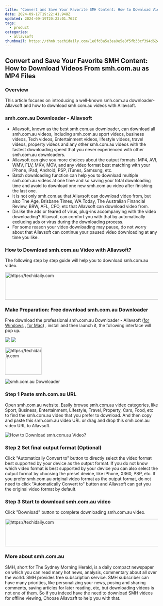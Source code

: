 ```yaml
---
title: "Convert and Save Your Favorite SMH Content: How to Download Videos From smh.com.au as MP4 Files"
date: 2024-09-17T19:22:41.948Z
updated: 2024-09-19T20:23:01.762Z
tags:
  - product
categories:
  - allavsoft
thumbnail: https://thmb.techidaily.com/1e6fd3a5a3ea0e5e8f5fb33cf394d624bcb419dee37492ce9306691be7e5f6b5.jpg
---
```


## Convert and Save Your Favorite SMH Content: How to Download Videos From smh.com.au as MP4 Files

### Overview

This article focuses on introducing a well-known smh.com.au downloader- Allavsoft and how to download smh.com.au videos with Allavsoft.

### smh.com.au Downloader - Allavsoft

* Allavsoft, known as the best smh.com.au downloader, can download all smh.com.au videos, including smh.com.au sport videos, business videos, Tech videos, Entertainment videos, lifestyle videos, travel videos, property videos and any other smh.com.au videos with the fastest downloading speed that you never experienced with other smh.com.au downloaders.
* Allavsoft can give you more choices about the output formats: MP4, AVI, WMV, FLV, MKV, MOV, and any video format best matching with your iPhone, iPad, Android, PSP, iTunes, Samsung, etc.
* Batch downloading function can help you to download multiple smh.com.au videos at one time and so saving your total downloading time and avoid to download one new smh.com.au video after finishing the last one.
* It is not only smh.com.au that Allavsoft can download video from, but also The Age, Brisbane Times, WA Today, The Australian Financial Review, BRW, AFL, CFO, etc that Allavsoft can download video from.
* Dislike the ads or feared of virus, plug-ins accompanying with the video downloading? Allavsoft can comfort you with that by automatically excluding ads or virus during the downloading process.
* For some reason your video downloading may pause, do not worry about that Allavsoft can continue your paused video downloading at any time you like.

### How to Download smh.com.au Video with Allavsoft?

The following step by step guide will help you to download smh.com.au video.

<!-- affiliate ads begin -->
<a href="https://appsumo.8odi.net/c/5597632/2037359/7443" target="_top" id="2037359">
  <img src="//a.impactradius-go.com/display-ad/7443-2037359" border="0" alt="https://techidaily.com" width="728" height="90"/>
</a>
<img height="0" width="0" src="https://appsumo.8odi.net/i/5597632/2037359/7443" style="position:absolute;visibility:hidden;" border="0" />
<!-- affiliate ads end -->

### Make Preparation: Free download smh.com.au Downloader

Free download the professional smh.com.au Downloader - Allavsoft ([for Windows](https://tools.techidaily.com/allavsoft/products/) , [for Mac](https://tools.techidaily.com/allavsoft/products/)) , install and then launch it, the following interface will pop up.

[![](https://www.allavsoft.com/how-to/../images/how-to/free-download-win.jpg)](https://tools.techidaily.com/allavsoft/products/) [![](https://www.allavsoft.com/how-to/../images/how-to/free-download-mac.jpg)](https://tools.techidaily.com/allavsoft/products/)

<!-- affiliate ads begin -->
<a href="https://25home.pxf.io/c/5597632/2148635/16836" target="_top" id="2148635">
  <img src="//a.impactradius-go.com/display-ad/16836-2148635" border="0" alt="https://techidaily.com" width="120" height="90"/>
</a>
<img height="0" width="0" src="https://25home.pxf.io/i/5597632/2148635/16836" style="position:absolute;visibility:hidden;" border="0" />
<!-- affiliate ads end -->

![smh.com.au Downloader](https://www.allavsoft.com/how-to/../images/allavsoft/screen-shot-600.jpg)

### Step 1 Paste smh.com.au URL

Open smh.com.au website. Easily browse smh.com.au video categories, like Sport, Business, Entertainment, Lifestyle, Travel, Property, Cars, Food, etc to find the smh.com.au video that you prefer to download. And then copy and paste this smh.com.au video URL or drag and drop this smh.com.au video URL to Allavsoft.

![How to Download smh.com.au Video?](https://www.allavsoft.com/how-to/../images/how-to/download-rtmp-video/download-rtmp-video.jpg)

### Step 2 Set final output format (Optional)

Click "Automatically Convert to" button to directly select the video format best supported by your device as the output format. If you do not know which video format is best supported by your device you can also select the output format by choosing the preset device, like iPhone, X360, PSP, etc. If you prefer smh.com.au original video format as the output format, do not need to click "Automatically Convert to" button and Allavsoft can get you the original video format by default.

### Step 3 Start to download smh.com.au video

Click "Download" button to complete downloading smh.com.au video.

<!-- affiliate ads begin -->
<a href="https://appsumo.8odi.net/c/5597632/2144287/7443" target="_top" id="2144287">
  <img src="//a.impactradius-go.com/display-ad/7443-2144287" border="0" alt="https://techidaily.com" width="600" height="90"/>
</a>
<img height="0" width="0" src="https://appsumo.8odi.net/i/5597632/2144287/7443" style="position:absolute;visibility:hidden;" border="0" />
<!-- affiliate ads end -->

### More about smh.com.au

SMH, short for The Sydney Morning Herald, is a daily compact newspaper on which you can read many hot news, analysis, commentary about all over the world. SMH provides free subscription service. SMH subscriber can have many priorities, like personalizing your news, posing and sharing comments, saving articles for later reading, etc, but downloading videos is not one of them. So if you indeed have the need to download SMH videos for offline viewing, Choose Allavosft to help you with that.

<ins class="adsbygoogle"
     style="display:block"
     data-ad-format="autorelaxed"
     data-ad-client="ca-pub-7571918770474297"
     data-ad-slot="1223367746"></ins>

<ins class="adsbygoogle"
     style="display:block"
     data-ad-client="ca-pub-7571918770474297"
     data-ad-slot="8358498916"
     data-ad-format="auto"
     data-full-width-responsive="true"></ins>

